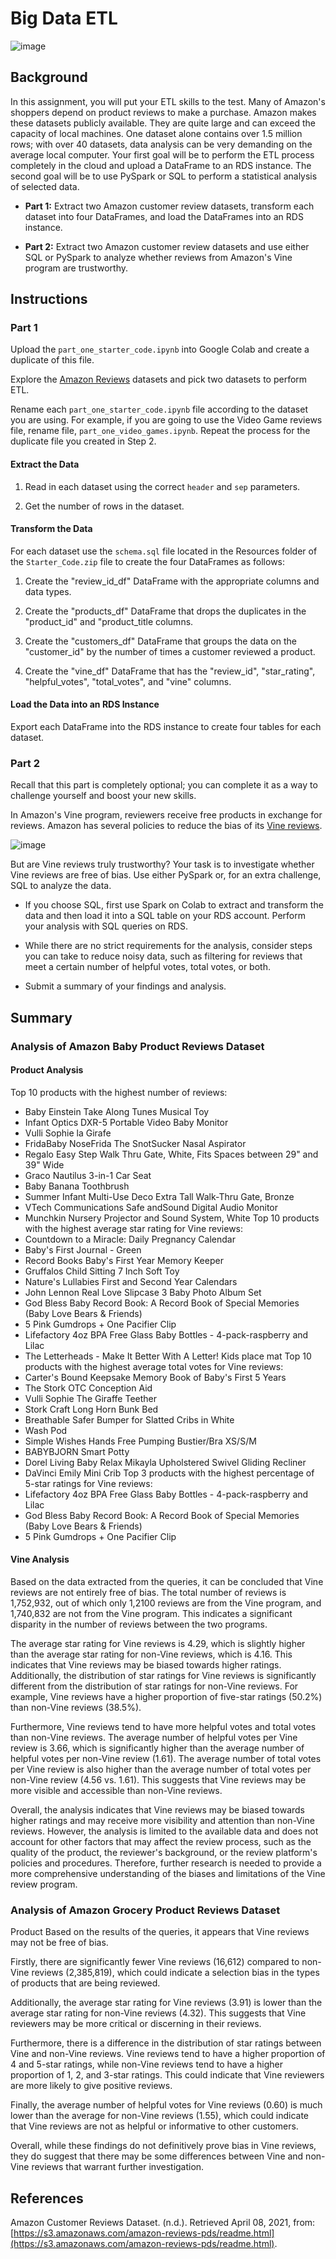 # Big Data ETL
![image](https://user-images.githubusercontent.com/112406455/222977004-15f38761-8eec-438c-9ba1-74fa15489f44.png)
## Background
In this assignment, you will put your ETL skills to the test. Many of Amazon's shoppers depend on product reviews to make a purchase. Amazon makes these datasets publicly available. They are quite large and can exceed the capacity of local machines. One dataset alone contains over 1.5 million rows; with over 40 datasets, data analysis can be very demanding on the average local computer. Your first goal will be to perform the ETL process completely in the cloud and upload a DataFrame to an RDS instance. The second goal will be to use PySpark or SQL to perform a statistical analysis of selected data.

* **Part 1:** Extract two Amazon customer review datasets, transform each dataset into four DataFrames, and load the DataFrames into an RDS instance.

* **Part 2:** Extract two Amazon customer review datasets and use either SQL or PySpark to analyze whether reviews from Amazon's Vine program are trustworthy.
## Instructions
### Part 1
Upload the `part_one_starter_code.ipynb` into Google Colab and create a duplicate of this file.

Explore the [Amazon Reviews](https://s3.amazonaws.com/amazon-reviews-pds/tsv/index.txt) datasets and pick two datasets to perform ETL.

Rename each `part_one_starter_code.ipynb` file according to the dataset you are using. For example, if you are going to use the Video Game reviews file, rename file, `part_one_video_games.ipynb`. Repeat the process for the duplicate file you created in Step 2.

#### Extract the Data

1. Read in each dataset using the correct `header` and `sep` parameters.

2. Get the number of rows in the dataset.

#### Transform the Data

For each dataset use the `schema.sql` file located in the Resources folder of the `Starter_Code.zip` file to create the four DataFrames as follows:

1. Create the "review_id_df" DataFrame with the appropriate columns and data types.

2. Create the "products_df" DataFrame that drops the duplicates in the "product_id" and "product_title columns.

3. Create the "customers_df" DataFrame that groups the data on the "customer_id" by the number of times a customer reviewed a product.

4. Create the "vine_df" DataFrame that has the "review_id", "star_rating", "helpful_votes", "total_votes", and "vine" columns.

#### Load the Data into an RDS Instance

Export each DataFrame into the RDS instance to create four tables for each dataset.

### Part 2 
Recall that this part is completely optional; you can complete it as a way to challenge yourself and boost your new skills.

In Amazon's Vine program, reviewers receive free products in exchange for reviews. Amazon has several policies to reduce the bias of its [Vine reviews](https://www.amazon.com/vine/about?ie=UTF8).

![image](https://user-images.githubusercontent.com/112406455/222976476-fc0ca662-e455-4eaf-b983-5c8040c7380d.png)

But are Vine reviews truly trustworthy? Your task is to investigate whether Vine reviews are free of bias. Use either PySpark or, for an extra challenge, SQL to analyze the data.

* If you choose SQL, first use Spark on Colab to extract and transform the data and then load it into a SQL table on your RDS account. Perform your analysis with SQL queries on RDS.

* While there are no strict requirements for the analysis, consider steps you can take to reduce noisy data, such as filtering for reviews that meet a certain number of helpful votes, total votes, or both.

* Submit a summary of your findings and analysis.
## Summary
### Analysis of Amazon Baby Product Reviews Dataset
#### Product Analysis 
Top 10 products with the highest number of reviews:
* Baby Einstein Take Along Tunes Musical Toy
* Infant Optics DXR-5 Portable Video Baby Monitor
* Vulli Sophie la Girafe
* FridaBaby NoseFrida The SnotSucker Nasal Aspirator
* Regalo Easy Step Walk Thru Gate, White, Fits Spaces between 29" and 39" Wide
* Graco Nautilus 3-in-1 Car Seat
* Baby Banana Toothbrush
* Summer Infant Multi-Use Deco Extra Tall Walk-Thru Gate, Bronze
* VTech Communications Safe andSound Digital Audio Monitor
* Munchkin Nursery Projector and Sound System, White
Top 10 products with the highest average star rating for Vine reviews:
* Countdown to a Miracle: Daily Pregnancy Calendar
* Baby's First Journal - Green
* Record Books Baby's First Year Memory Keeper
* Gruffalos Child Sitting 7 Inch Soft Toy
* Nature's Lullabies First and Second Year Calendars
* John Lennon Real Love Slipcase 3 Baby Photo Album Set
* God Bless Baby Record Book: A Record Book of Special Memories (Baby Love Bears & Friends)
* 5 Pink Gumdrops + One Pacifier Clip
* Lifefactory 4oz BPA Free Glass Baby Bottles - 4-pack-raspberry and Lilac
* The Letterheads - Make It Better With A Letter! Kids place mat
Top 10 products with the highest average total votes for Vine reviews:
* Carter's Bound Keepsake Memory Book of Baby's First 5 Years
* The Stork OTC Conception Aid
* Vulli Sophie The Giraffe Teether
* Stork Craft Long Horn Bunk Bed
* Breathable Safer Bumper for Slatted Cribs in White
* Wash Pod
* Simple Wishes Hands Free Pumping Bustier/Bra XS/S/M
* BABYBJORN Smart Potty
* Dorel Living Baby Relax Mikayla Upholstered Swivel Gliding Recliner
* DaVinci Emily Mini Crib
Top 3 products with the highest percentage of 5-star ratings for Vine reviews:
* Lifefactory 4oz BPA Free Glass Baby Bottles - 4-pack-raspberry and Lilac
* God Bless Baby Record Book: A Record Book of Special Memories (Baby Love Bears & Friends)
* 5 Pink Gumdrops + One Pacifier Clip
#### Vine Analysis
Based on the data extracted from the queries, it can be concluded that Vine reviews are not entirely free of bias. The total number of reviews is 1,752,932, out of which only 1,2100 reviews are from the Vine program, and 1,740,832 are not from the Vine program. This indicates a significant disparity in the number of reviews between the two programs.

The average star rating for Vine reviews is 4.29, which is slightly higher than the average star rating for non-Vine reviews, which is 4.16. This indicates that Vine reviews may be biased towards higher ratings. Additionally, the distribution of star ratings for Vine reviews is significantly different from the distribution of star ratings for non-Vine reviews. For example, Vine reviews have a higher proportion of five-star ratings (50.2%) than non-Vine reviews (38.5%).

Furthermore, Vine reviews tend to have more helpful votes and total votes than non-Vine reviews. The average number of helpful votes per Vine review is 3.66, which is significantly higher than the average number of helpful votes per non-Vine review (1.61). The average number of total votes per Vine review is also higher than the average number of total votes per non-Vine review (4.56 vs. 1.61). This suggests that Vine reviews may be more visible and accessible than non-Vine reviews.

Overall, the analysis indicates that Vine reviews may be biased towards higher ratings and may receive more visibility and attention than non-Vine reviews. However, the analysis is limited to the available data and does not account for other factors that may affect the review process, such as the quality of the product, the reviewer's background, or the review platform's policies and procedures. Therefore, further research is needed to provide a more comprehensive understanding of the biases and limitations of the Vine review program.
### Analysis of Amazon Grocery Product Reviews Dataset
Product 
Based on the results of the queries, it appears that Vine reviews may not be free of bias.

Firstly, there are significantly fewer Vine reviews (16,612) compared to non-Vine reviews (2,385,819), which could indicate a selection bias in the types of products that are being reviewed.

Additionally, the average star rating for Vine reviews (3.91) is lower than the average star rating for non-Vine reviews (4.32). This suggests that Vine reviewers may be more critical or discerning in their reviews.

Furthermore, there is a difference in the distribution of star ratings between Vine and non-Vine reviews. Vine reviews tend to have a higher proportion of 4 and 5-star ratings, while non-Vine reviews tend to have a higher proportion of 1, 2, and 3-star ratings. This could indicate that Vine reviewers are more likely to give positive reviews.

Finally, the average number of helpful votes for Vine reviews (0.60) is much lower than the average for non-Vine reviews (1.55), which could indicate that Vine reviews are not as helpful or informative to other customers.

Overall, while these findings do not definitively prove bias in Vine reviews, they do suggest that there may be some differences between Vine and non-Vine reviews that warrant further investigation.
## References
Amazon Customer Reviews Dataset. (n.d.). Retrieved April 08, 2021, from: [https://s3.amazonaws.com/amazon-reviews-pds/readme.html](https://s3.amazonaws.com/amazon-reviews-pds/readme.html).
